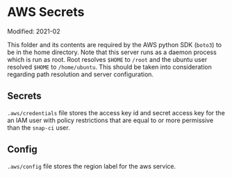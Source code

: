 # AWS Secrets

Modified: 2021-02

This folder and its contents are required by the AWS python SDK (`boto3`) to be in the home directory. Note that this server runs as a daemon process which is run as root. Root resolves `$HOME` to `/root` and the ubuntu user resolved `$HOME` to `/home/ubuntu`. This should be taken into consideration regarding path resolution and server configuration. 

## Secrets
`.aws/credentials` file stores the access key id and secret access key for the an IAM user with policy restrictions that are equal to or more permissive than the `snap-ci` user.

## Config
`.aws/config` file stores the region label for the aws service.